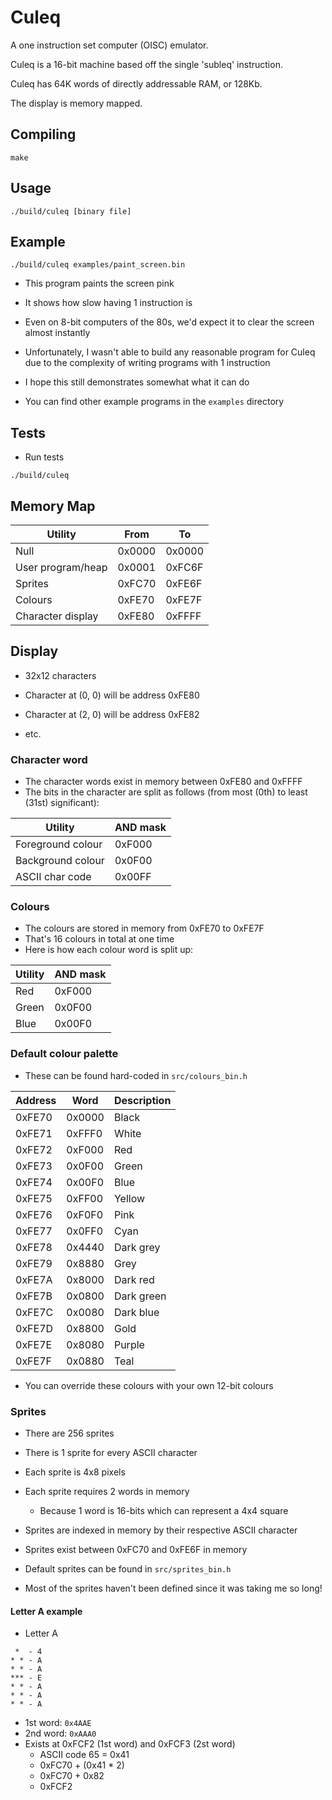 # Culeq

A one instruction set computer (OISC) emulator.

Culeq is a 16-bit machine based off the single 'subleq' instruction.

Culeq has 64K words of directly addressable RAM, or 128Kb.

The display is memory mapped.

## Compiling

```
make
```

## Usage

```
./build/culeq [binary file]
```

## Example

```
./build/culeq examples/paint_screen.bin
```

- This program paints the screen pink
- It shows how slow having 1 instruction is
- Even on 8-bit computers of the 80s, we'd expect it to clear the screen almost
  instantly

- Unfortunately, I wasn't able to build any reasonable program for Culeq due to
  the complexity of writing programs with 1 instruction
- I hope this still demonstrates somewhat what it can do

- You can find other example programs in the `examples` directory

## Tests

- Run tests

```
./build/culeq
```

## Memory Map

| Utility           | From   | To     |
|-------------------|--------|--------|
| Null              | 0x0000 | 0x0000 |
| User program/heap | 0x0001 | 0xFC6F |
| Sprites           | 0xFC70 | 0xFE6F |
| Colours           | 0xFE70 | 0xFE7F |
| Character display | 0xFE80 | 0xFFFF |

## Display

- 32x12 characters

- Character at (0, 0) will be address 0xFE80
- Character at (2, 0) will be address 0xFE82
- etc.

### Character word

- The character words exist in memory between 0xFE80 and 0xFFFF
- The bits in the character are split as follows (from most (0th) to least
  (31st) significant):

| Utility           | AND mask |
|-------------------|----------|
| Foreground colour | 0xF000   |
| Background colour | 0x0F00   |
| ASCII char code   | 0x00FF   |

### Colours

- The colours are stored in memory from 0xFE70 to 0xFE7F
- That's 16 colours in total at one time
- Here is how each colour word is split up:

| Utility | AND mask |
|---------|----------|
| Red     | 0xF000   |
| Green   | 0x0F00   |
| Blue    | 0x00F0   |

### Default colour palette

- These can be found hard-coded in `src/colours_bin.h`

| Address | Word   | Description |
|---------|--------|-------------|
| 0xFE70  | 0x0000 | Black       |
| 0xFE71  | 0xFFF0 | White       |
| 0xFE72  | 0xF000 | Red         |
| 0xFE73  | 0x0F00 | Green       |
| 0xFE74  | 0x00F0 | Blue        |
| 0xFE75  | 0xFF00 | Yellow      |
| 0xFE76  | 0xF0F0 | Pink        |
| 0xFE77  | 0x0FF0 | Cyan        |
| 0xFE78  | 0x4440 | Dark grey   |
| 0xFE79  | 0x8880 | Grey        |
| 0xFE7A  | 0x8000 | Dark red    |
| 0xFE7B  | 0x0800 | Dark green  |
| 0xFE7C  | 0x0080 | Dark blue   |
| 0xFE7D  | 0x8800 | Gold        |
| 0xFE7E  | 0x8080 | Purple      |
| 0xFE7F  | 0x0880 | Teal        |

- You can override these colours with your own 12-bit colours

### Sprites

- There are 256 sprites
- There is 1 sprite for every ASCII character
- Each sprite is 4x8 pixels
- Each sprite requires 2 words in memory
    - Because 1 word is 16-bits which can represent a 4x4 square
- Sprites are indexed in memory by their respective ASCII character
- Sprites exist between 0xFC70 and 0xFE6F in memory
- Default sprites can be found in `src/sprites_bin.h`

- Most of the sprites haven't been defined since it was taking me so long!

#### Letter A example

- Letter A

```
 *  - 4
* * - A
* * - A
*** - E
* * - A
* * - A
* * - A
```

- 1st word: `0x4AAE`
- 2nd word: `0xAAA0`
- Exists at 0xFCF2 (1st word) and 0xFCF3 (2st word)
    - ASCII code 65 = 0x41
    - 0xFC70 + (0x41 * 2)
    - 0xFC70 + 0x82
    - 0xFCF2
